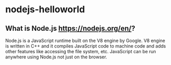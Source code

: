 # nodejs-helloworld

## What is Node.js <https://nodejs.org/en/>?

Node.js is a JavaScript runtime built on the V8 engine by Google.
V8 engine is written in C++ and it compiles JavaScript code to machine code and adds other features like accessing the file system, etc.
JavaScript can be run anywhere using Node.js not just on the browser.

